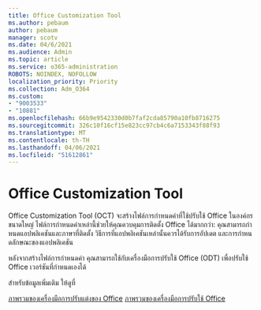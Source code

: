 ```yaml
---
title: Office Customization Tool
ms.author: pebaum
author: pebaum
manager: scotv
ms.date: 04/6/2021
ms.audience: Admin
ms.topic: article
ms.service: o365-administration
ROBOTS: NOINDEX, NOFOLLOW
localization_priority: Priority
ms.collection: Adm_O364
ms.custom:
- "9003533"
- "10881"
ms.openlocfilehash: 66b9e9542330d0b7faf2cda85790a10fb8716275
ms.sourcegitcommit: 326c10f16cf15e823cc97cb4c6a7153343f88f93
ms.translationtype: MT
ms.contentlocale: th-TH
ms.lasthandoff: 04/06/2021
ms.locfileid: "51612861"
---
```

# <a name="office-customization-tool"></a>Office Customization Tool

Office Customization Tool (OCT) จะสร้างไฟล์การกําหนดค่าที่ใช้ปรับใช้ Office ในองค์กรขนาดใหญ่ ไฟล์การกําหนดค่าเหล่านี้ช่วยให้คุณควบคุมการติดตั้ง Office ได้มากกว่า: คุณสามารถกําหนดแอปพลิเคชันและภาษาที่ติดตั้ง วิธีการที่แอปพลิเคชันเหล่านั้นควรได้รับการอัปเดต และการกําหนดลักษณะของแอปพลิเคชัน 

หลังจากสร้างไฟล์การกําหนดค่า คุณสามารถใช้กับเครื่องมือการปรับใช้ Office (ODT) เพื่อปรับใช้ Office เวอร์ชันที่กําหนดเองได้ 

สำหรับข้อมูลเพิ่มเติม ให้ดูที่

[ภาพรวมของเครื่องมือการปรับแต่งของ Office](https://docs.microsoft.com/deployoffice/overview-of-the-office-customization-tool-for-click-to-run) 
 [ภาพรวมของเครื่องมือการปรับใช้ Office](https://docs.microsoft.com/deployoffice/overview-office-deployment-tool)